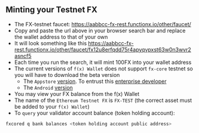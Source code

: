 ## Minting your Testnet FX

* The FX-testnet faucet: https://aabbcc-fx-rest.functionx.io/other/faucet/<your wallet address>
* Copy and paste the url above in your browser search bar and replace the wallet address to that of your own
* It will look something like this https://aabbcc-fx-rest.functionx.io/other/faucet/fx12u8erfqdd75r4apyqvpxst63w0n3wvr2asncf5
* Each time you run the search, it will mint 100FX into your wallet address
* The current versions of `f(x) Wallet` does not support `fx-core` testnet so you will have to download the beta version
    * The `Appstore` [version](http://releaseapp.functionx.io/2v51gx). To entrust this [enterprise developer](https://entirefaq.helpdocs.com/mobile-apps/iphone-app-how-to-fix-the-untrusted-enterprise-developer)
    * The `Android` [version](http://releaseapp.functionx.io/ph54e5)
* You may view your FX balance from the f(x) Wallet
* The name of the `Ethereum Testnet FX` is `FX-TEST` (the correct asset must be added to your `f(x) Wallet`)
* To `query` your validator account balance (token holding account):
```bash
fxcored q bank balances <token holding account public address>
```